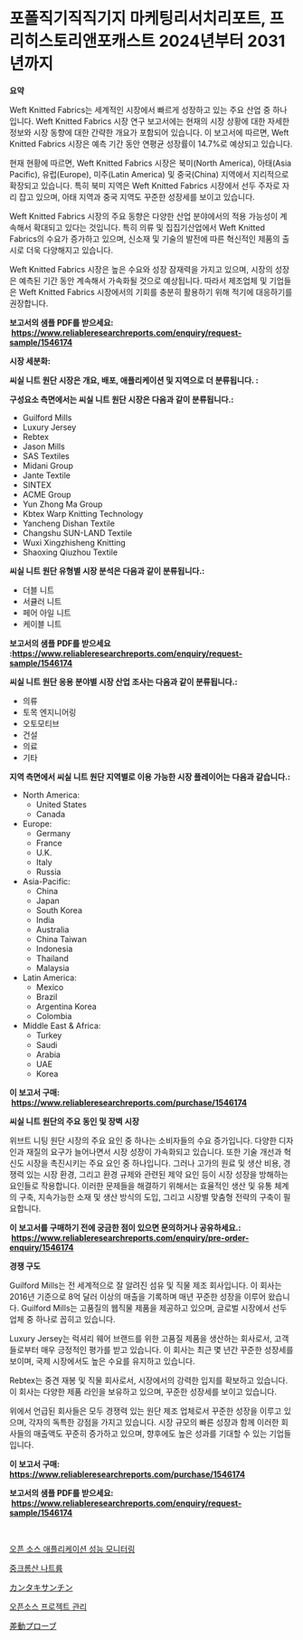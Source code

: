 <p><h1>포폴직기직직기지 마케팅리서치리포트, 프리히스토리앤포캐스트 2024년부터 2031년까지</h1></p><p><strong>요약</strong></p>
<p><p>Weft Knitted Fabrics는 세계적인 시장에서 빠르게 성장하고 있는 주요 산업 중 하나입니다. Weft Knitted Fabrics 시장 연구 보고서에는 현재의 시장 상황에 대한 자세한 정보와 시장 동향에 대한 간략한 개요가 포함되어 있습니다. 이 보고서에 따르면, Weft Knitted Fabrics 시장은 예측 기간 동안 연평균 성장률이 14.7%로 예상되고 있습니다.</p><p>현재 현황에 따르면, Weft Knitted Fabrics 시장은 북미(North America), 아태(Asia Pacific), 유럽(Europe), 미주(Latin America) 및 중국(China) 지역에서 지리적으로 확장되고 있습니다. 특히 북미 지역은 Weft Knitted Fabrics 시장에서 선두 주자로 자리 잡고 있으며, 아태 지역과 중국 지역도 꾸준한 성장세를 보이고 있습니다.</p><p>Weft Knitted Fabrics 시장의 주요 동향은 다양한 산업 분야에서의 적용 가능성이 계속해서 확대되고 있다는 것입니다. 특히 의류 및 집집기산업에서 Weft Knitted Fabrics의 수요가 증가하고 있으며, 신소재 및 기술의 발전에 따른 혁신적인 제품의 출시로 더욱 다양해지고 있습니다.</p><p>Weft Knitted Fabrics 시장은 높은 수요와 성장 잠재력을 가지고 있으며, 시장의 성장은 예측된 기간 동안 계속해서 가속화될 것으로 예상됩니다. 따라서 제조업체 및 기업들은 Weft Knitted Fabrics 시장에서의 기회를 충분히 활용하기 위해 적기에 대응하기를 권장합니다.</p></p>
<p><strong>보고서의 샘플 PDF를 받으세요: &nbsp;<a href="https://www.reliableresearchreports.com/enquiry/request-sample/1546174">https://www.reliableresearchreports.com/enquiry/request-sample/1546174</a></strong></p>
<p><strong>시장 세분화:</strong></p>
<p><strong> 씨실 니트 원단 시장은 개요, 배포, 애플리케이션 및 지역으로 더 분류됩니다. :</strong></p>
<p><strong>구성요소 측면에서는 씨실 니트 원단 시장은 다음과 같이 분류됩니다.:</strong></p>
<p><ul><li>Guilford Mills</li><li>Luxury Jersey</li><li>Rebtex</li><li>Jason Mills</li><li>SAS Textiles</li><li>Midani Group</li><li>Jante Textile</li><li>SINTEX</li><li>ACME Group</li><li>Yun Zhong Ma Group</li><li>Kbtex Warp Knitting Technology</li><li>Yancheng Dishan Textile</li><li>Changshu SUN-LAND Textile</li><li>Wuxi Xingzhisheng Knitting</li><li>Shaoxing Qiuzhou Textile</li></ul></p>
<p><strong> 씨실 니트 원단 유형별 시장 분석은 다음과 같이 분류됩니다.:</strong></p>
<p><ul><li>더블 니트</li><li>서큘러 니트</li><li>페어 아일 니트</li><li>케이블 니트</li></ul></p>
<p><strong>보고서의 샘플 PDF를 받으세요 :<a href="https://www.reliableresearchreports.com/enquiry/request-sample/1546174">https://www.reliableresearchreports.com/enquiry/request-sample/1546174</a></strong></p>
<p><strong> 씨실 니트 원단 응용 분야별 시장 산업 조사는 다음과 같이 분류됩니다.:</strong></p>
<p><ul><li>의류</li><li>토목 엔지니어링</li><li>오토모티브</li><li>건설</li><li>의료</li><li>기타</li></ul></p>
<p><strong>지역 측면에서 씨실 니트 원단 지역별로 이용 가능한 시장 플레이어는 다음과 같습니다.:</strong></p>
<p><ul>
    <li>
        North America:
        <ul>
            <li>United States</li>
            <li>Canada</li>
        </ul>
    </li>
    <li>
        Europe:
        <ul>
            <li>Germany</li>
            <li>France</li>
            <li>U.K.</li>
            <li>Italy</li>
            <li>Russia</li>
        </ul>
    </li>
    <li>
        Asia-Pacific:
        <ul>
            <li>China</li>
            <li>Japan</li>
            <li>South Korea</li>
            <li>India</li>
            <li>Australia</li>
            <li>China Taiwan</li>
            <li>Indonesia</li>
            <li>Thailand</li>
            <li>Malaysia</li>
        </ul>
    </li>
    <li>
        Latin America:
        <ul>
            <li>Mexico</li>
            <li>Brazil</li>
            <li>Argentina Korea</li>
            <li>Colombia</li>
        </ul>
    </li>
    <li>
        Middle East & Africa:
        <ul>
            <li>Turkey</li>
            <li>Saudi</li>
            <li>Arabia</li>
            <li>UAE</li>
            <li>Korea</li>
        </ul>
    </li>
    </ul></p>
<p><strong>이 보고서 구매: &nbsp;<a href="https://www.reliableresearchreports.com/purchase/1546174">https://www.reliableresearchreports.com/purchase/1546174</a></strong></p>
<p><strong>씨실 니트 원단의 주요 동인 및 장벽 시장</strong></p>
<p><p>위브트 니팅 원단 시장의 주요 요인 중 하나는 소비자들의 수요 증가입니다. 다양한 디자인과 재질의 요구가 늘어나면서 시장 성장이 가속화되고 있습니다. 또한 기술 개선과 혁신도 시장을 촉진시키는 주요 요인 중 하나입니다. 그러나 고가의 원료 및 생산 비용, 경쟁력 있는 시장 환경, 그리고 환경 규제와 관련된 제약 요인 등이 시장 성장을 방해하는 요인들로 작용합니다. 이러한 문제들을 해결하기 위해서는 효율적인 생산 및 유통 체계의 구축, 지속가능한 소재 및 생산 방식의 도입, 그리고 시장별 맞춤형 전략의 구축이 필요합니다.</p></p>
<p><strong>이 보고서를 구매하기 전에 궁금한 점이 있으면 문의하거나 공유하세요.: &nbsp;<a href="https://www.reliableresearchreports.com/enquiry/pre-order-enquiry/1546174">https://www.reliableresearchreports.com/enquiry/pre-order-enquiry/1546174</a></strong></p>
<p><strong>경쟁 구도</strong></p>
<p><p>Guilford Mills는 전 세계적으로 잘 알려진 섬유 및 직물 제조 회사입니다. 이 회사는 2016년 기준으로 8억 달러 이상의 매출을 기록하며 매년 꾸준한 성장을 이루어 왔습니다. Guilford Mills는 고품질의 웹직물 제품을 제공하고 있으며, 글로벌 시장에서 선두 업체 중 하나로 꼽히고 있습니다.</p><p>Luxury Jersey는 럭셔리 웨어 브랜드를 위한 고품질 제품을 생산하는 회사로서, 고객들로부터 매우 긍정적인 평가를 받고 있습니다. 이 회사는 최근 몇 년간 꾸준한 성장세를 보이며, 국제 시장에서도 높은 수요를 유지하고 있습니다.</p><p>Rebtex는 중견 재봉 및 직물 회사로서, 시장에서의 강력한 입지를 확보하고 있습니다. 이 회사는 다양한 제품 라인을 보유하고 있으며, 꾸준한 성장세를 보이고 있습니다.</p><p>위에서 언급된 회사들은 모두 경쟁력 있는 원단 제조 업체로서 꾸준한 성장을 이루고 있으며, 각자의 독특한 강점을 가지고 있습니다. 시장 규모의 빠른 성장과 함께 이러한 회사들의 매출액도 꾸준히 증가하고 있으며, 향후에도 높은 성과를 기대할 수 있는 기업들입니다.</p></p>
<p><strong>이 보고서 구매: &nbsp; <a href="https://www.reliableresearchreports.com/purchase/1546174">https://www.reliableresearchreports.com/purchase/1546174</a></strong></p>
<p><strong>보고서의 샘플 PDF를 받으세요: &nbsp;<a href="https://www.reliableresearchreports.com/enquiry/request-sample/1546174">https://www.reliableresearchreports.com/enquiry/request-sample/1546174</a></strong><strong></strong></p>
<p>&nbsp;</p>
<p><p><a href="https://github.com/fernandotryO5lson96765/Market-Research-Report-List-1/blob/main/322160013294.md">오픈 소스 애플리케이션 성능 모니터링</a></p><p><a href="https://medium.com/@jomosley1999/%EC%86%8C%EB%93%90-%EB%8B%A4%EC%9D%B4%ED%81%AC%EB%A1%9C%EB%A9%94%EC%9D%B4%ED%8A%B8-%EC%8B%9C%EC%9E%A5-%EC%9C%A0%ED%98%95-%EC%9D%91%EC%9A%A9-%EB%B0%8F-%EC%A7%80%EB%A6%AC%EB%B3%84-%EC%A2%85%ED%95%A9-%ED%8F%89%EA%B0%80-42bf0b65cec3">중크롬산 나트륨</a></p><p><a href="https://medium.com/@levihamilton5801940/%E3%82%AB%E3%83%B3%E3%82%BF%E3%82%AD%E3%82%B5%E3%83%B3%E3%83%81%E3%83%B3%E5%B8%82%E5%A0%B4%E3%83%AC%E3%83%9D%E3%83%BC%E3%83%88%E3%81%AF-%E3%81%93%E3%81%AE%E5%B8%82%E5%A0%B4%E3%81%AE%E6%9C%80%E6%96%B0%E3%81%AE%E3%83%88%E3%83%AC%E3%83%B3%E3%83%89%E3%82%84%E6%88%90%E9%95%B7%E6%A9%9F%E4%BC%9A%E3%82%92%E6%98%8E%E3%82%89%E3%81%8B%E3%81%AB%E3%81%97%E3%81%BE%E3%81%99-9729841f0c61">カンタキサンチン</a></p><p><a href="https://github.com/CliftonFisher9067/Market-Research-Report-List-1/blob/main/809823113293.md">오픈소스 프로젝트 관리</a></p><p><a href="https://medium.com/@aaronanfotrrd897367/2024%E5%B9%B4%E3%81%8B%E3%82%892031%E5%B9%B4%E3%81%BE%E3%81%A7%E3%81%AE%E6%9C%9F%E9%96%93%E3%81%AE%E3%83%87%E3%82%A3%E3%83%95%E3%82%A1%E3%83%AC%E3%83%B3%E3%82%B7%E3%83%A3%E3%83%AB%E3%83%97%E3%83%AD%E3%83%BC%E3%83%96%E5%B8%82%E5%A0%B4%E5%88%86%E6%9E%90%E3%81%A8%E3%82%B5%E3%82%A4%E3%82%BA%E4%BA%88%E6%B8%AC-246e1897c059">差動プローブ</a></p></p>
